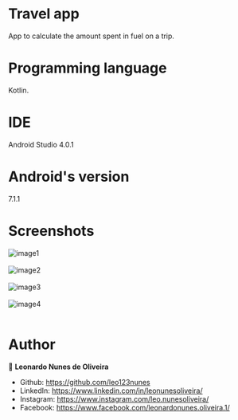 # Travel app
App to calculate the amount spent in fuel on a trip. 

# Programming language
Kotlin.

# IDE
Android Studio 4.0.1

# Android's version
7.1.1

# Screenshots
![image1](https://user-images.githubusercontent.com/53942734/143711281-c705d390-629a-4023-80d7-16d5e53db41c.png)<br></br>
![image2](https://user-images.githubusercontent.com/53942734/143711297-9425f573-73fa-498c-939f-cee383405a34.png)<br></br>
![image3](https://user-images.githubusercontent.com/53942734/143711304-51c4fa25-8c65-43c5-8867-f71c3cb46be8.png)<br></br>
![image4](https://user-images.githubusercontent.com/53942734/143711311-5aaa45e9-5a61-4ccf-940e-d0bffecc946a.png)<br></br>

# Author

👤 **Leonardo Nunes de Oliveira**

* Github: https://github.com/leo123nunes
* LinkedIn: https://www.linkedin.com/in/leonunesoliveira/
* Instagram: https://www.instagram.com/leo.nunesoliveira/
* Facebook: https://www.facebook.com/leonardonunes.oliveira.1/
